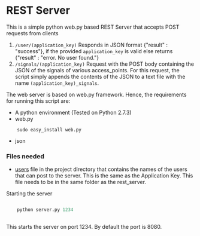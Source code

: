 REST Server
===========

This is a simple python web.py based REST Server that accepts POST requests from clients

1. `/user/(application_key)` Responds in JSON format {"result" : "success"}, if the provided `application_key` is valid else returns {"result" : "error. No user found."}
2. `/signals/(application_key)` Request with the POST body containing the JSON of the signals of various access_points. For this request, the script simply appends the contents of the JSON to a text file with the name `(application_key)_signals`.


The web server is based on web.py framework. Hence, the requirements for running this script are:

- A python environment (Tested on Python 2.7.3)
- web.py 
```
	sudo easy_install web.py
```
- json
 

### Files needed 

- [users](https://github.com/pcoder/DroidWifiScan/blob/master/rest_server/users) file in the project directory that contains the names of the users that can post to the server. This is the same as the Application Key. This file needs to be in the same folder as the rest_server.


Starting the server

```python

	python server.py 1234
		
```
This starts the server on port 1234. By default the port is 8080.
